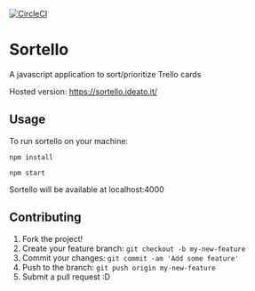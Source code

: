 [![CircleCI](https://circleci.com/gh/mazzcris/sortello.svg?style=shield)](https://circleci.com/gh/mazzcris/sortello)
# Sortello
A javascript application to sort/prioritize Trello cards

Hosted version: https://sortello.ideato.it/

## Usage

To run sortello on your machine:

`npm install`

`npm start`

Sortello will be available at localhost:4000

## Contributing

1. Fork the project!
2. Create your feature branch: `git checkout -b my-new-feature`
3. Commit your changes: `git commit -am 'Add some feature'`
4. Push to the branch: `git push origin my-new-feature`
5. Submit a pull request :D

<!--
## History

TODO: Write history

## Credits

TODO: Write credits

## License

TODO: Write license
-->

